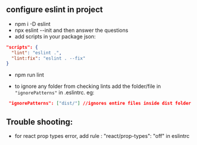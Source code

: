 
## configure eslint in project

- npm i -D eslint
- npx eslint --init and then answer the questions
- add scripts in your package json:

```json
"scripts": {
  "lint": "eslint .",
  "lint:fix": "eslint . --fix"
}
```

- npm run lint

- to ignore any folder from checking lints add the folder/file in ` "ignorePatterns"` in .eslintrc.
eg: 
```json
 "ignorePatterns": ["dist/"] //ignores entire files inside dist folder
```

## Trouble shooting:

- for react prop types error, add rule : "react/prop-types": "off" in eslintrc
